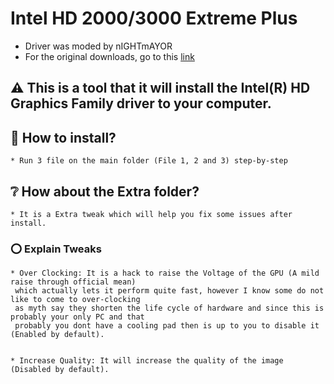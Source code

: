 # Intel HD 2000/3000 Extreme Plus

* Driver was moded by nIGHTmAYOR
* For the original downloads, go to this [link](https://www.tenforums.com/graphic-cards/166291-custom-driver-intel-hd-graphics-2000-3000-extreme-plus-nighmayor.html)

## ⚠️ This is a tool that it will install the Intel(R) HD Graphics Family driver to your computer.

## 💾 How to install?
	* Run 3 file on the main folder (File 1, 2 and 3) step-by-step

## ❔ How about the Extra folder?
	* It is a Extra tweak which will help you fix some issues after install.

### ⭕ Explain Tweaks
	* Over Clocking: It is a hack to raise the Voltage of the GPU (A mild raise through official mean)
	 which actually lets it perform quite fast, however I know some do not like to come to over-clocking
	 as myth say they shorten the life cycle of hardware and since this is probably your only PC and that 
	 probably you dont have a cooling pad then is up to you to disable it (Enabled by default).


	* Increase Quality: It will increase the quality of the image (Disabled by default).
